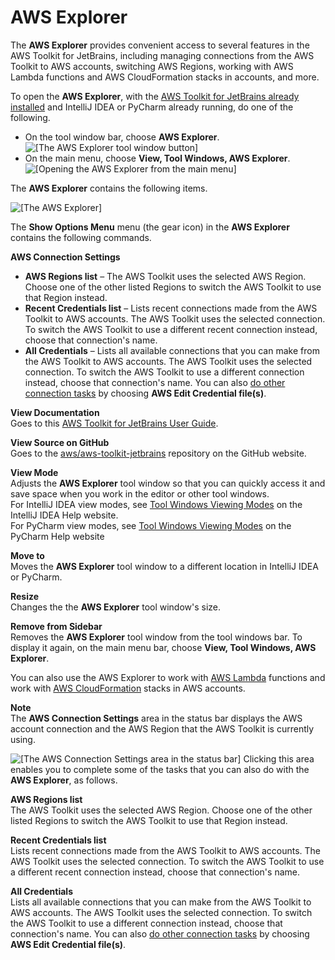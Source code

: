 # AWS Explorer<a name="aws-explorer"></a>

The **AWS Explorer** provides convenient access to several features in the AWS Toolkit for JetBrains, including managing connections from the AWS Toolkit to AWS accounts, switching AWS Regions, working with AWS Lambda functions and AWS CloudFormation stacks in accounts, and more\. 

To open the **AWS Explorer**, with the [AWS Toolkit for JetBrains already installed](key-tasks.md#key-tasks-install) and IntelliJ IDEA or PyCharm already running, do one of the following\.
+ On the tool window bar, choose **AWS Explorer**\.  
![\[The AWS Explorer tool window button\]](http://docs.aws.amazon.com/toolkit-for-jetbrains/latest/userguide/)
+ On the main menu, choose **View, Tool Windows, AWS Explorer**\.  
![\[Opening the AWS Explorer from the main menu\]](http://docs.aws.amazon.com/toolkit-for-jetbrains/latest/userguide/)

The **AWS Explorer** contains the following items\.

![\[The AWS Explorer\]](http://docs.aws.amazon.com/toolkit-for-jetbrains/latest/userguide/)

The **Show Options Menu** menu \(the gear icon\) in the **AWS Explorer** contains the following commands\.

**AWS Connection Settings**  
+ **AWS Regions list** – The AWS Toolkit uses the selected AWS Region\. Choose one of the other listed Regions to switch the AWS Toolkit to use that Region instead\.
+ **Recent Credentials list** – Lists recent connections made from the AWS Toolkit to AWS accounts\. The AWS Toolkit uses the selected connection\. To switch the AWS Toolkit to use a different recent connection instead, choose that connection's name\.
+ **All Credentials** – Lists all available connections that you can make from the AWS Toolkit to AWS accounts\. The AWS Toolkit uses the selected connection\. To switch the AWS Toolkit to use a different connection instead, choose that connection's name\. You can also [do other connection tasks](key-tasks.md#key-tasks-connections) by choosing **AWS Edit Credential file\(s\)**\.

**View Documentation**  
Goes to this [AWS Toolkit for JetBrains User Guide](https://docs.aws.amazon.com/toolkit-for-jetbrains/latest/userguide/)\.

**View Source on GitHub**  
Goes to the [aws/aws\-toolkit\-jetbrains](https://github.com/aws/aws-toolkit-jetbrains) repository on the GitHub website\.

**View Mode**  
Adjusts the **AWS Explorer** tool window so that you can quickly access it and save space when you work in the editor or other tool windows\.  
For IntelliJ IDEA view modes, see [Tool Windows Viewing Modes](https://www.jetbrains.com/help/idea/viewing-modes.html) on the IntelliJ IDEA Help website\.  
For PyCharm view modes, see [Tool Windows Viewing Modes](https://www.jetbrains.com/help/pycharm/viewing-modes.html) on the PyCharm Help website

**Move to**  
Moves the **AWS Explorer** tool window to a different location in IntelliJ IDEA or PyCharm\.

**Resize**  
Changes the the **AWS Explorer** tool window's size\.

**Remove from Sidebar**  
Removes the **AWS Explorer** tool window from the tool windows bar\. To display it again, on the main menu bar, choose **View, Tool Windows, AWS Explorer**\.

You can also use the AWS Explorer to work with [AWS Lambda](key-tasks.md#key-tasks-lambda) functions and work with [AWS CloudFormation](key-tasks.md#key-tasks-cloudformation) stacks in AWS accounts\.

**Note**  
The **AWS Connection Settings** area in the status bar displays the AWS account connection and the AWS Region that the AWS Toolkit is currently using\.  

![\[The AWS Connection Settings area in the status bar\]](http://docs.aws.amazon.com/toolkit-for-jetbrains/latest/userguide/)
Clicking this area enables you to complete some of the tasks that you can also do with the **AWS Explorer**, as follows\.  

**AWS Regions list**  
The AWS Toolkit uses the selected AWS Region\. Choose one of the other listed Regions to switch the AWS Toolkit to use that Region instead\.

**Recent Credentials list**  
Lists recent connections made from the AWS Toolkit to AWS accounts\. The AWS Toolkit uses the selected connection\. To switch the AWS Toolkit to use a different recent connection instead, choose that connection's name\.

**All Credentials**  
Lists all available connections that you can make from the AWS Toolkit to AWS accounts\. The AWS Toolkit uses the selected connection\. To switch the AWS Toolkit to use a different connection instead, choose that connection's name\. You can also [do other connection tasks](key-tasks.md#key-tasks-connections) by choosing **AWS Edit Credential file\(s\)**\.